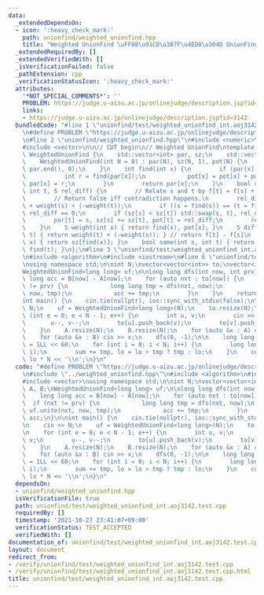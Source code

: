 ```yaml
---
data:
  _extendedDependsOn:
  - icon: ':heavy_check_mark:'
    path: unionfind/weighted_unionfind.hpp
    title: "Weighted UnionFind \uFF08\u91CD\u307F\u4ED8\u304D UnionFind\uFF09"
  _extendedRequiredBy: []
  _extendedVerifiedWith: []
  _isVerificationFailed: false
  _pathExtension: cpp
  _verificationStatusIcon: ':heavy_check_mark:'
  attributes:
    '*NOT_SPECIAL_COMMENTS*': ''
    PROBLEM: https://judge.u-aizu.ac.jp/onlinejudge/description.jsp?id=3142
    links:
    - https://judge.u-aizu.ac.jp/onlinejudge/description.jsp?id=3142
  bundledCode: "#line 1 \"unionfind/test/weighted_unionfind_int.aoj3142.test.cpp\"\
    \n#define PROBLEM \"https://judge.u-aizu.ac.jp/onlinejudge/description.jsp?id=3142\"\
    \n#line 2 \"unionfind/weighted_unionfind.hpp\"\n#include <numeric>\n#include <utility>\n\
    #include <vector>\n\n// CUT begin\n// Weighted UnionFind\ntemplate <class S> struct\
    \ WeightedUnionFind {\n    std::vector<int> par, sz;\n    std::vector<S> pot;\n\
    \    WeightedUnionFind(int N = 0) : par(N), sz(N, 1), pot(N) {\n        std::iota(par.begin(),\
    \ par.end(), 0);\n    }\n    int find(int x) {\n        if (par[x] != x) {\n \
    \           int r = find(par[x]);\n            pot[x] = pot[x] + pot[par[x]],\
    \ par[x] = r;\n        }\n        return par[x];\n    }\n    bool unite(int s,\
    \ int t, S rel_diff) {\n        // Relate s and t by f[t] = f[s] + rel_diff\n\
    \        // Return false iff contradiction happens.\n        rel_diff = rel_diff\
    \ + weight(s) + (-weight(t));\n        if ((s = find(s)) == (t = find(t))) return\
    \ rel_diff == 0;\n        if (sz[s] < sz[t]) std::swap(s, t), rel_diff = -rel_diff;\n\
    \        par[t] = s, sz[s] += sz[t], pot[t] = rel_diff;\n        return true;\n\
    \    }\n    S weight(int x) { return find(x), pot[x]; }\n    S diff(int s, int\
    \ t) { return weight(t) + (-weight(s)); } // return f[t] - f[s]\n    int count(int\
    \ x) { return sz[find(x)]; }\n    bool same(int s, int t) { return find(s) ==\
    \ find(t); }\n};\n#line 3 \"unionfind/test/weighted_unionfind_int.aoj3142.test.cpp\"\
    \n#include <algorithm>\n#include <iostream>\n#line 6 \"unionfind/test/weighted_unionfind_int.aoj3142.test.cpp\"\
    \nusing namespace std;\n\nint N;\nvector<vector<int>> to;\nvector<int> A, B;\n\
    WeightedUnionFind<long long> uf;\n\nlong long dfs(int now, int prv) {\n    long\
    \ long acc = B[now] - A[now];\n    for (auto nxt : to[now]) {\n        if (nxt\
    \ != prv) {\n            long long tmp = dfs(nxt, now);\n            uf.unite(nxt,\
    \ now, tmp);\n            acc += tmp;\n        }\n    }\n    return acc;\n}\n\n\
    int main() {\n    cin.tie(nullptr), ios::sync_with_stdio(false);\n\n    cin >>\
    \ N;\n    uf = WeightedUnionFind<long long>(N);\n    to.resize(N);\n\n    for\
    \ (int e = 0; e < N - 1; e++) {\n        int u, v;\n        cin >> u >> v;\n \
    \       u--, v--;\n        to[u].push_back(v);\n        to[v].push_back(u);\n\
    \    }\n    A.resize(N);\n    B.resize(N);\n    for (auto &x : A) cin >> x;\n\
    \    for (auto &x : B) cin >> x;\n    dfs(0, -1);\n\n    long long sum = 0, lo\
    \ = 1LL << 60;\n    for (int i = 0; i < N; i++) {\n        long long tmp = uf.diff(0,\
    \ i);\n        sum += tmp, lo = lo > tmp ? tmp : lo;\n    }\n    cout << sum -\
    \ lo * N << '\\n';\n}\n"
  code: "#define PROBLEM \"https://judge.u-aizu.ac.jp/onlinejudge/description.jsp?id=3142\"\
    \n#include \"../weighted_unionfind.hpp\"\n#include <algorithm>\n#include <iostream>\n\
    #include <vector>\nusing namespace std;\n\nint N;\nvector<vector<int>> to;\nvector<int>\
    \ A, B;\nWeightedUnionFind<long long> uf;\n\nlong long dfs(int now, int prv) {\n\
    \    long long acc = B[now] - A[now];\n    for (auto nxt : to[now]) {\n      \
    \  if (nxt != prv) {\n            long long tmp = dfs(nxt, now);\n           \
    \ uf.unite(nxt, now, tmp);\n            acc += tmp;\n        }\n    }\n    return\
    \ acc;\n}\n\nint main() {\n    cin.tie(nullptr), ios::sync_with_stdio(false);\n\
    \n    cin >> N;\n    uf = WeightedUnionFind<long long>(N);\n    to.resize(N);\n\
    \n    for (int e = 0; e < N - 1; e++) {\n        int u, v;\n        cin >> u >>\
    \ v;\n        u--, v--;\n        to[u].push_back(v);\n        to[v].push_back(u);\n\
    \    }\n    A.resize(N);\n    B.resize(N);\n    for (auto &x : A) cin >> x;\n\
    \    for (auto &x : B) cin >> x;\n    dfs(0, -1);\n\n    long long sum = 0, lo\
    \ = 1LL << 60;\n    for (int i = 0; i < N; i++) {\n        long long tmp = uf.diff(0,\
    \ i);\n        sum += tmp, lo = lo > tmp ? tmp : lo;\n    }\n    cout << sum -\
    \ lo * N << '\\n';\n}\n"
  dependsOn:
  - unionfind/weighted_unionfind.hpp
  isVerificationFile: true
  path: unionfind/test/weighted_unionfind_int.aoj3142.test.cpp
  requiredBy: []
  timestamp: '2021-10-27 23:41:07+09:00'
  verificationStatus: TEST_ACCEPTED
  verifiedWith: []
documentation_of: unionfind/test/weighted_unionfind_int.aoj3142.test.cpp
layout: document
redirect_from:
- /verify/unionfind/test/weighted_unionfind_int.aoj3142.test.cpp
- /verify/unionfind/test/weighted_unionfind_int.aoj3142.test.cpp.html
title: unionfind/test/weighted_unionfind_int.aoj3142.test.cpp
---
```

